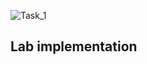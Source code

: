 ![Task_1](https://github.com/abd0Samy/Sprints_Tasks/assets/26736512/844cf67d-e2cc-468d-b488-28b5ed73778a)

## Lab implementation 
